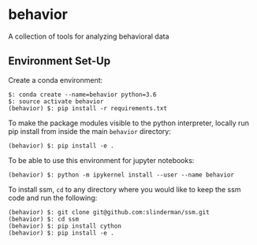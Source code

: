 # behavior
A collection of tools for analyzing behavioral data

## Environment Set-Up

Create a conda environment:

```
$: conda create --name=behavior python=3.6
$: source activate behavior
(behavior) $: pip install -r requirements.txt 
```

To make the package modules visible to the python interpreter, locally run pip 
install from inside the main `behavior` directory:

```
(behavior) $: pip install -e .
```

To be able to use this environment for jupyter notebooks:

```
(behavior) $: python -m ipykernel install --user --name behavior
``` 

To install ssm, `cd` to any directory where you would like to keep the ssm code and run the following:

```
(behavior) $: git clone git@github.com:slinderman/ssm.git
(behavior) $: cd ssm
(behavior) $: pip install cython
(behavior) $: pip install -e .
```
